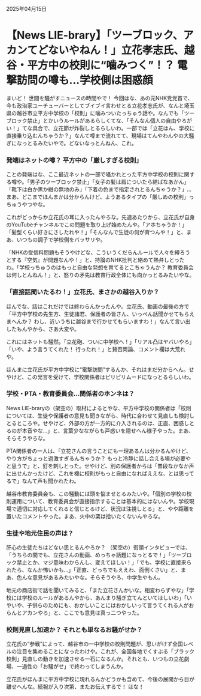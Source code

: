 2025年04月15日

# 【News LIE-brary】「ツーブロック、アカンてどないやねん！」立花孝志氏、越谷・平方中の校則に“噛みつく”！？ 電撃訪問の噂も…学校側は困惑顔

まいど！ 世間を騒がすニュースの時間やで！ 今回はな、あの元NHK党党首で、今も政治家ユーチューバーとしてブイブイ言わせとる立花孝志氏が、なんと埼玉県の越谷市立平方中学校の「校則」に噛みついたっちゅう話や。なんでも「ツーブロック禁止」とかいうルールがあるらしくてな、「そんなん個人の自由やろがい！」てな具合で、立花節が炸裂しとるらしいわ。一部では「立花はん、学校に直接乗り込むんちゃうか？」なんて噂まで流れてて、現場はてんやわんやの大騒ぎになっとるみたいやで。どないなっとんねん、これ。

### 発端はネットの噂？ 平方中の「厳しすぎる校則」

ことの発端はな、ここ最近ネットの一部で囁かれとった平方中学校の校則に関する噂や。「男子のツーブロック禁止」「女子の髪は肩についたら結ばなあかん」「靴下は白か黒か紺の無地のみ」「下着の色まで指定されとるんちゃうか？」…まあ、どこまでほんまかは分からんけど、ようあるタイプの「厳しめの校則」っちゅうやつやな。

これがどっからか立花氏の耳に入ったんやろな。先週あたりから、立花氏が自身のYouTubeチャンネルでこの問題を取り上げ始めたんや。「アホちゃうか！」「髪型くらい好きにさしたれや！」「そんなんで生徒の何が育つんや！」と、まあ、いつもの調子で学校側をバッサリや。

「NHKの受信料問題もそうやけどな、こういうくだらんルールで人々を縛ろうとする『空気』が問題なんや！」と、持論のNHK批判と絡めて熱弁しとったわ。「学校っちゅうのはもっと自由な発想を育てるとこちゃうんか？ 教育委員会は何しとんねん！」と、怒りの矛先は教育行政全体にも向かっとるみたいやな。

### 「直接話聞いたるわ！」立花氏、まさかの越谷入りか？

ほんでな、話はこれだけでは終わらんかったんや。立花氏、動画の最後の方で「平方中学校の先生方、生徒諸君、保護者の皆さん、いっぺん話聞かせてもらえまへんか？ わし、近いうちに越谷まで行かせてもらいますわ！」なんて言い出したもんやから、さあ大変や。

これにはネットも騒然。「立花砲、ついに中学校へ！」「リアル凸はヤバいやろ」「いや、よう言うてくれた！ 行ったれ！」と賛否両論、コメント欄は大荒れや。

ほんまに立花氏が平方中学校に“電撃訪問”するんか、それはまだ分からへん。せやけど、この発言を受けて、学校関係者はピリピリムードになっとるらしいわ。

### 学校・PTA・教育委員会…関係者のホンネは？

News LIE-braryの（架空の）取材によるとやな、平方中学校の関係者は「校則については、生徒や保護者の意見も聞きながら、時代に合わせて見直しも検討しとるところや。せやけど、外部の方が一方的に介入されるのは、正直、困惑しとるのが本音やな…」と、言葉少なながらも戸惑いを隠せへん様子やった。まあ、そらそうやろな。

PTA関係者の一人は、「立花さんの言うことにも一理あるんは分かるんやけど、やり方がちょっと過激すぎるんちゃうか？ もっと冷静に話し合える場が必要やと思うで」と、釘を刺しとった。せやけど、別の保護者からは「普段なかなか声に出せんかったけど、これを機に校則がもっと自由になればええな、とは思ってるで」なんて声も聞かれたわ。

越谷市教育委員会も、この騒動には頭を悩ませとるみたいや。「個別の学校の校則運用について、教育委員会が直接指示することは基本的にはないんや。学校現場で適切に対応してくれると信じとるけど、状況は注視しとる」と、やや距離を置いたコメントやった。まあ、火中の栗は拾いたくないんやろな。

### 生徒や地元住民の声は？

肝心の生徒たちはどない思とるんやろか？ （架空の）街頭インタビューでは、「うちらの間でも、立花さんの動画、めっちゃ話題になっとるで！」「ツーブロック禁止とか、マジ意味わからんし、変えてほしい！」「でも、学校に直接来られたら、なんか怖いかも…」「正直、どっちでもええわ、面倒くさい」と、まあ、色んな意見があるみたいやな。そらそうやろ、中学生やもん。

地元の商店街で話を聞いてみると、「また立花さんかいな。相変わらずやな」「学校には学校のルールがあるんやから、あんまり騒ぎ立てんといてほしいわ」「いやいや、子供らのためにも、おかしいことにはおかしいって言うてくれる人がおらんとアカンやろ」と、ここでも意見は真っ二つやった。

### 校則見直し加速か？ それとも単なるお騒がせか？

立花氏の“参戦”によって、越谷市の一中学校の校則問題が、思いがけず全国レベルの注目を集めることになったわけや。これが、全国各地でくすぶる「ブラック校則」見直しの動きを加速させる一石になるんか。それとも、いつもの立花劇場、一過性の「お騒がせ」で終わってしまうんか。

立花氏がほんまに平方中学校に現れるんかどうかも含めて、今後の展開から目が離せへんな。続報が入り次第、またお伝えするで！ ほな！